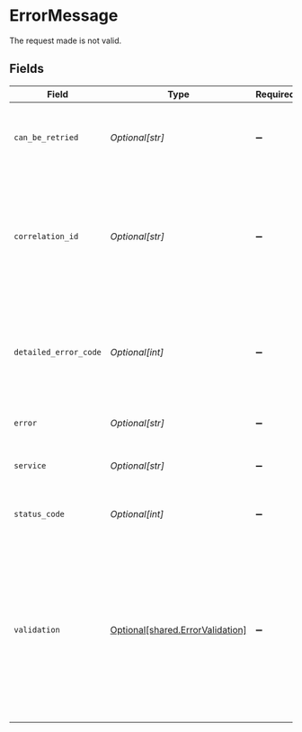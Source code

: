 # ErrorMessage

The request made is not valid.


## Fields

| Field                                                                                                                                                        | Type                                                                                                                                                         | Required                                                                                                                                                     | Description                                                                                                                                                  |
| ------------------------------------------------------------------------------------------------------------------------------------------------------------ | ------------------------------------------------------------------------------------------------------------------------------------------------------------ | ------------------------------------------------------------------------------------------------------------------------------------------------------------ | ------------------------------------------------------------------------------------------------------------------------------------------------------------ |
| `can_be_retried`                                                                                                                                             | *Optional[str]*                                                                                                                                              | :heavy_minus_sign:                                                                                                                                           | `True` if the error occurred transiently and can be retried.                                                                                                 |
| `correlation_id`                                                                                                                                             | *Optional[str]*                                                                                                                                              | :heavy_minus_sign:                                                                                                                                           | Unique identifier used to propagate to all downstream services and determine the source of the error.                                                        |
| `detailed_error_code`                                                                                                                                        | *Optional[int]*                                                                                                                                              | :heavy_minus_sign:                                                                                                                                           | Machine readable error code used to automate processes based on the code returned.                                                                           |
| `error`                                                                                                                                                      | *Optional[str]*                                                                                                                                              | :heavy_minus_sign:                                                                                                                                           | A brief description of the error.                                                                                                                            |
| `service`                                                                                                                                                    | *Optional[str]*                                                                                                                                              | :heavy_minus_sign:                                                                                                                                           | Codat's service the returned the error.                                                                                                                      |
| `status_code`                                                                                                                                                | *Optional[int]*                                                                                                                                              | :heavy_minus_sign:                                                                                                                                           | The HTTP status code returned by the error.                                                                                                                  |
| `validation`                                                                                                                                                 | [Optional[shared.ErrorValidation]](../../models/shared/errorvalidation.md)                                                                                   | :heavy_minus_sign:                                                                                                                                           | A human-readable object describing validation decisions Codat has made. If an operation has failed because of validation errors, they will be detailed here. |